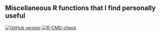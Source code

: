 ## Miscellaneous R functions that I find personally useful

<!-- badges: start -->
[![GitHub version](https://img.shields.io/static/v1?label=GitHub&message=2.15.1&color=blue&logo=github)](https://github.com/pbreheny/breheny)
[![R-CMD-check](https://github.com/pbreheny/breheny/workflows/R-CMD-check/badge.svg)](https://github.com/pbreheny/breheny/actions)
<!-- badges: end -->
